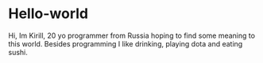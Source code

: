 # Hello-world
Hi, Im Kirill, 20 yo programmer from Russia hoping to find some meaning to this world.
Besides programming I like drinking, playing dota and eating sushi.
